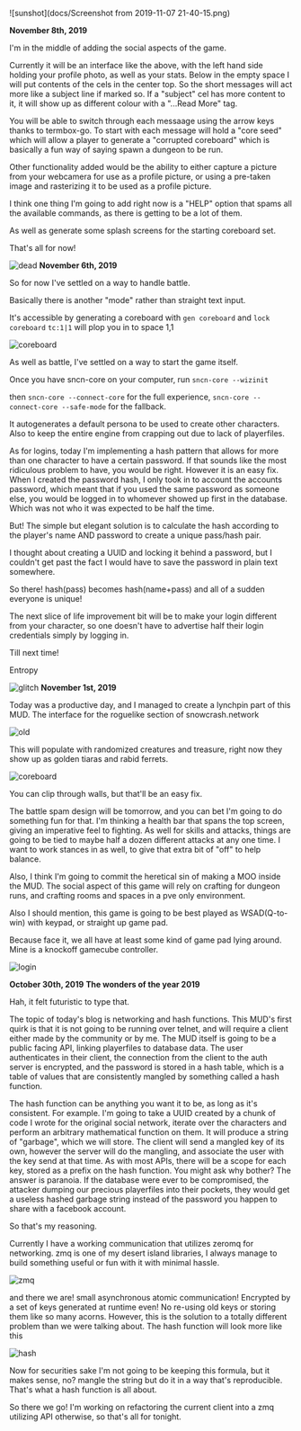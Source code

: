 ![sunshot](docs/Screenshot from 2019-11-07 21-40-15.png)

****November 8th, 2019****

I'm in the middle of adding the social aspects of the game.

Currently it will be an interface like the above, with
the left hand side holding your profile photo, as well
as your stats. Below in the empty space I will put
contents of the cels in the center top. So the short
messages will act more like a subject line if marked so.
If a "subject" cel has more content to it, it will show
up as different colour with a "...Read More" tag.

You will be able to switch through each messaage using
the arrow keys thanks to termbox-go. To start with each
message will hold a "core seed" which will allow a player
to generate a "corrupted coreboard" which is basically
a fun way of saying spawn a dungeon to be run.

Other functionality added would be the ability to either
capture a picture from your webcamera for use as a profile
picture, or using a pre-taken image and rasterizing it
to be used as a profile picture.

I think one thing I'm going to add right now is a "HELP"
option that spams all the available commands, as there
is getting to be a lot of them.

As well as generate some splash screens for the starting
coreboard set.

That's all for now!



![dead](docs/dead.png)
****November 6th, 2019****

So for now I've settled on a way to handle battle.

Basically there is another "mode" rather than straight text input.

It's accessible by generating a coreboard with ```gen coreboard```
and ```lock coreboard``` ```tc:1|1``` will plop you in to space 1,1

![coreboard](docs/coreboard.png)

As well as battle, I've settled on a way to start the game itself.

Once you have sncn-core on your computer, run ```sncn-core --wizinit```

then ```sncn-core --connect-core``` for the full experience, ```sncn-core --connect-core --safe-mode```
for the fallback.

It autogenerates a default persona to be used to create other characters.
Also to keep the entire engine from crapping out due to lack of playerfiles.

As for logins, today I'm implementing a hash pattern that allows for
more than one character to have a certain password. If that sounds
like the most ridiculous problem to have, you would be right. However it
is an easy fix. When I created the password hash, I only took in to
account the accounts password, which meant that if you used the same
password as someone else, you would be logged in to whomever showed
up first in the database. Which was not who it was expected to be
half the time.

But! The simple but elegant solution is to calculate the hash according
to the player's name AND password to create a unique pass/hash pair.

I thought about creating a UUID and locking it behind a password, but
I couldn't get past the fact I would have to save the password in plain
text somewhere.

So there! hash(pass) becomes hash(name+pass) and all of a sudden everyone
is unique!

The next slice of life improvement bit will be to make your login different
from your character, so one doesn't have to advertise half their
login credentials simply by logging in.

Till next time!

Entropy




![glitch](docs/glitch.png)
****November 1st, 2019****

Today was a productive day, and I managed to create a lynchpin part of this MUD. The interface for the roguelike section of snowcrash.network

![old](docs/old.png)

This will populate with randomized creatures and treasure, right now they show up as golden tiaras and rabid ferrets.

![coreboard](docs/coreboard.png)

You can clip through walls, but that'll be an easy fix.

The battle spam design will be tomorrow, and you can bet I'm going to do something fun for that. I'm thinking a health
bar that spans the top screen, giving an imperative feel to fighting. As well for skills and attacks, things are going
to be tied to maybe half a dozen different attacks at any one time. I want to work stances in as well, to give that 
extra bit of "off" to help balance.


Also, I think I'm going to commit the heretical sin of making a MOO inside the MUD. The social aspect of this game will
rely on crafting for dungeon runs, and crafting rooms and spaces in a pve only environment.

Also I should mention, this game is going to be best played as WSAD(Q-to-win) with keypad, or straight up game pad.

Because face it, we all have at least some kind of game pad lying around. Mine is a knockoff gamecube controller.

![login](docs/login.png)


****October 30th, 2019****
**The wonders of the year 2019**


Hah, it felt futuristic to type that.


The topic of today's blog is networking and hash functions. This MUD's first quirk is that it is not going to be running over telnet, and will require a client either made by the community or by me. The MUD itself is going to be a public facing API, linking playerfiles to database data. The user authenticates in their client, the connection from the client to the auth server is encrypted, and the password is stored in a hash table, which is a table of values that are consistently mangled by something called a hash function.


The hash function can be anything you want it to be, as long as it's consistent. For example. I'm going to take a UUID created by a chunk of code I wrote for the original social network, iterate over the characters and perform an arbitrary mathematical function on them. It will produce a string of "garbage", which we will store. The client will send a mangled key of its own, however the server will do the mangling, and associate the user with the key send at that time. As with most APIs, there will be a scope for each key, stored as a prefix on the hash function.
You might ask why bother? The answer is paranoia. If the database were ever to be compromised, the attacker dumping our precious playerfiles into their pockets, they would get a useless hashed garbage string instead of the password you happen to share with a facebook account.

So that's my reasoning.


Currently I have a working communication that utilizes zeromq for networking. zmq is one of my desert island libraries, I always manage to build something useful or fun with it with minimal hassle. 

![zmq](docs/zmq.png)

and there we are! small asynchronous atomic communication! Encrypted by a set of keys generated at runtime even! No re-using old keys or storing them like so many acorns. However, this is the solution to a totally different problem than we were talking about. The hash function will look more like this

![hash](docs/hash.png)

Now for securities sake I'm not going to be keeping this formula, but it makes sense, no? mangle the string but do it in a way that's reproducible. That's what a hash function is all about.


So there we go! I'm working on refactoring the current client into a zmq utilizing API otherwise, so that's all for tonight.

